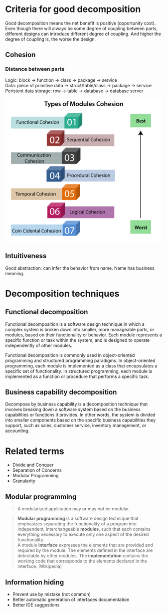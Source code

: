 # Criteria for good decomposition

Good decomposition means the net benefit is positive (opportunity cost).
Even though there will always be some degree of coupling between parts, different designs can introduce different degree of coupling. And higher the degree of coupling is, the worse the design.
## Cohesion
### Distance between parts

Logic: block -> function -> class -> package -> service  
Data: piece of primitive data -> struct/table/class -> package -> service  
Peristent data storage: row -> table -> database -> database server

<img src="./images/Decomposition - Cohesion - Types.png" width="600">

## Intuitiveness
Good abstraction: can infer the behavior from name.
Name has business meaning.

# Decomposition techniques

## Functional decomposition

Functional decomposition is a software design technique in which a complex system is broken down into smaller, more manageable parts, or modules, based on their functionality or behavior. Each module represents a specific function or task within the system, and is designed to operate independently of other modules.

Functional decomposition is commonly used in object-oriented programming and structured programming paradigms. In object-oriented programming, each module is implemented as a class that encapsulates a specific set of functionality. In structured programming, each module is implemented as a function or procedure that performs a specific task.

## Business capability decomposition

Decompose by business capability is a decomposition technique that involves breaking down a software system based on the business capabilities or functions it provides. In other words, the system is divided into smaller components based on the specific business capabilities they support, such as sales, customer service, inventory management, or accounting.

# Related terms

- Divide and Conquer
- Separation of Concerns
- Modular Programming
- Granularity

## Modular programming

> A modularized application may or may not be modular.

> **Modular programming** is a software design technique that emphasizes separating the functionality of a program into independent, interchangeable **modules**, such that each contains everything necessary to execute only one aspect of the desired functionality.  
> A module **interface** expresses the elements that are provided and required by the module. The elements defined in the interface are detectable by other modules. The **implementation** contains the working code that corresponds to the elements declared in the interface. (Wikipedia)

## Information hiding

- Prevent use by mistake (not common)
- Better automatic generation of interfaces documentation
- Better IDE suggestions